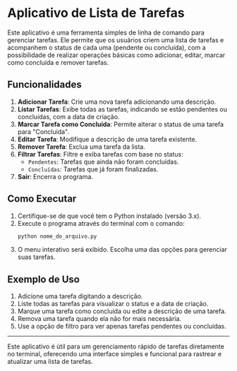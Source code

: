 # Aplicativo de Lista de Tarefas

Este aplicativo é uma ferramenta simples de linha de comando para gerenciar tarefas. Ele permite que os usuários criem uma lista de tarefas e acompanhem o status de cada uma (pendente ou concluída), com a possibilidade de realizar operações básicas como adicionar, editar, marcar como concluída e remover tarefas.

## Funcionalidades

1. **Adicionar Tarefa**: Crie uma nova tarefa adicionando uma descrição.
2. **Listar Tarefas**: Exibe todas as tarefas, indicando se estão pendentes ou concluídas, com a data de criação.
3. **Marcar Tarefa como Concluída**: Permite alterar o status de uma tarefa para "Concluída".
4. **Editar Tarefa**: Modifique a descrição de uma tarefa existente.
5. **Remover Tarefa**: Exclua uma tarefa da lista.
6. **Filtrar Tarefas**: Filtre e exiba tarefas com base no status:
   - `Pendentes`: Tarefas que ainda não foram concluídas.
   - `Concluídas`: Tarefas que já foram finalizadas.
7. **Sair**: Encerra o programa.

## Como Executar

1. Certifique-se de que você tem o Python instalado (versão 3.x).
2. Execute o programa através do terminal com o comando:
   ```bash
   python nome_do_arquivo.py
   ```
3. O menu interativo será exibido. Escolha uma das opções para gerenciar suas tarefas.

## Exemplo de Uso

1. Adicione uma tarefa digitando a descrição.
2. Liste todas as tarefas para visualizar o status e a data de criação.
3. Marque uma tarefa como concluída ou edite a descrição de uma tarefa.
4. Remova uma tarefa quando ela não for mais necessária.
5. Use a opção de filtro para ver apenas tarefas pendentes ou concluídas.

---

Este aplicativo é útil para um gerenciamento rápido de tarefas diretamente no terminal, oferecendo uma interface simples e funcional para rastrear e atualizar uma lista de tarefas.